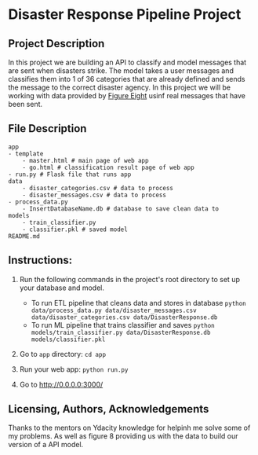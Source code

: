 # Disaster Response Pipeline Project

## Project Description
In this project we are building an API to classify and model messages that are sent when disasters strike. The model takes a user messages and classifies them into 1 of 36 categories that are already defined and sends the message to the correct disaster agency. In this project we will be working with data provided by [Figure Eight](https://www.figure-eight.com/) usinf real messages that have been sent.

## File Description
    app
    - template
        - master.html # main page of web app
        - go.html # classification result page of web app
    - run.py # Flask file that runs app
    data
        - disaster_categories.csv # data to process
        - disaster_messages.csv # data to process
    - process_data.py
        - InsertDatabaseName.db # database to save clean data to
    models
        - train_classifier.py
        - classifier.pkl # saved model
    README.md

## Instructions:
1. Run the following commands in the project's root directory to set up your database and model.

    - To run ETL pipeline that cleans data and stores in database
        `python data/process_data.py data/disaster_messages.csv data/disaster_categories.csv data/DisasterResponse.db`
    - To run ML pipeline that trains classifier and saves
        `python models/train_classifier.py data/DisasterResponse.db models/classifier.pkl`

2. Go to `app` directory: `cd app`

3. Run your web app: `python run.py`

3. Go to http://0.0.0.0:3000/

## Licensing, Authors, Acknowledgements
Thanks to the mentors on Ydacity knowledge for helpinh me solve some of my problems. As well as figure 8 providing us with the data to build our version of a API  model.



